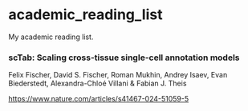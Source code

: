 # academic_reading_list

My academic reading list.

### scTab: Scaling cross-tissue single-cell annotation models

Felix Fischer, David S. Fischer, Roman Mukhin, Andrey Isaev, Evan Biederstedt, Alexandra-Chloé Villani & Fabian J. Theis 

<https://www.nature.com/articles/s41467-024-51059-5>
